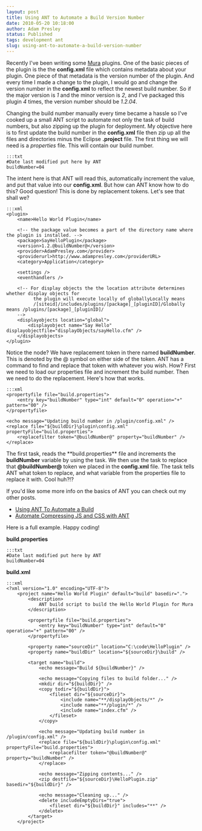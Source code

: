 ```yaml
---
layout: post
title: Using ANT to Automate a Build Version Number
date: 2010-05-20 10:18:00
author: Adam Presley
status: Published
tags: development ant
slug: using-ant-to-automate-a-build-version-number
---
```


Recently I've been writing some [Mura](http://www.getmura.com/)
plugins. One of the basic pieces of the plugin is the the
**config.xml** file which contains metadata about your plugin. One piece
of that metadata is the version number of the plugin. And every time I
made a change to the plugin, I would go and change the version number in
the **config.xml** to reflect the newest build number. So if the major
version is *1* and the minor version is *2*, and I've packaged this
plugin *4* times, the version number should be *1.2.04*.

Changing the build number manually every time became a hassle so I've
cooked up a small ANT script to automate not only the task of build
numbers, but also zipping up the plugin for deployment.
My objective here is to first update the build number in the
**config.xml** file then zip up all the files and directories minus the
Eclipse **.project** file. The first thing we will need is a
*properties* file. This will contain our build number.

	:::txt
	#Date last modified put here by ANT
	buildNumber=04

The intent here is that ANT will read this, automatically increment the
value, and put that value into our **config.xml**. But how can ANT know
how to do this? Good question! This is done by replacement tokens. Let's
see that shall we?

	:::xml
	<plugin>
		<name>Hello World Plugin</name>

		<!-- the package value becomes a part of the directory name where the plugin is installed. -->
		<package>SayHelloPlugin</package>
		<version>1.2.@buildNumber@</version>
		<provider>AdamPresley.com</provider>
		<providerurl>http://www.adampresley.com</providerURL>
		<category>Application</category>

		<settings />
		<eventhandlers />

		<!-- For display objects the the location attribute determines whether display objects for
			  the plugin will execute locally of globallyLocally means
			  /[siteid]/includes/plugins/[package]_[pluginID]/Globally means /plugins/[package]_[pluginID]/
		-->
		<displayobjects location="global">
			<displayobject name="Say Hello" displayobjectfile="displayObjects/sayHello.cfm" />
		</displayobjects>
	</plugin>

Notice the *<version>* node? We have replacement token in there named
**buildNumber**. This is denoted by the @ symbol on either side of the
token. ANT has a command to find and replace that token with whatever
you wish. How? First we need to load our properties file and increment
the build number. Then we need to do the replacement. Here's how that
works.

	:::xml
	<propertyfile file="build.properties">
		<entry key="buildNumber" type="int" default="0" operation="+" pattern="00" />
	</propertyfile>

	<echo message="Updating build number in /plugin/config.xml" />
	<replace file="${buildDir}\plugin\config.xml" propertyFile="build.properties">
		<replacefilter token="@buildNumber@" property="buildNumber" />
	</replace>

The first task, *<propertyfile>* reads the \*\*build.properties\*\*
file and increments the **buildNumber** variable by using the
*<entry>* task. We then use the *<replace>* task to replace that
**@buildNumber@** token we placed in the **config.xml** file. The
*<replacefilter>* task tells ANT what token to replace, and what
variable from the properties file to replace it with. Cool huh?!?

If you'd like some more info on the basics of ANT you can check out my
other posts.

- [Using ANT To Automate a Build](#post/2009/01/using-ant-to-automate-a-build)
- [Automate Compressing JS and CSS with ANT](#post/2009/12/automate-compressing-js-and-css-with-ant)

Here is a full example. Happy coding!

**build.properties**

	:::txt
	#Date last modified put here by ANT
	buildNumber=04



**build.xml**

	:::xml
	<?xml version="1.0" encoding="UTF-8"?>
		<project name="Hello World Plugin" default="build" basedir=".">
			<description>
				ANT build script to build the Hello World Plugin for Mura
			</description>

			<propertyfile file="build.properties">
				<entry key="buildNumber" type="int" default="0" operation="+" pattern="00" />
			</propertyfile>

			<property name="sourceDir" location="C:\code\HelloPlugin" />
			<property name="buildDir" location="${sourceDir}\build" />

			<target name="build">
				<echo message="Build ${buildNumber}" />

				<echo message="Copying files to build folder..." />
				<mkdir dir="${buildDir}" />
				<copy todir="${buildDir}">
					<fileset dir="${sourceDir}">
						<include name="**/displayObjects/*" />
						<include name="**/plugin/*" />
						<include name="index.cfm" />
					</fileset>
				</copy>

				<echo message="Updating build number in /plugin/config.xml" />
				<replace file="${buildDir}\plugin\config.xml" propertyFile="build.properties">
					<replacefilter token="@buildNumber@" property="buildNumber" />
				</replace>

				<echo message="Zipping contents..." />
				<zip destfile="${sourceDir}\HelloPlugin.zip" basedir="${buildDir}" />

				<echo message="Cleaning up..." />
				<delete includeEmptyDirs="true">
					<fileset dir="${buildDir}" includes="**" />
				</delete>
			</target>
		</project>
